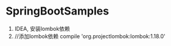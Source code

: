 # SpringBootSamples
1.  IDEA, 安装lombok依赖
2.  //添加lombok依赖
    compile 'org.projectlombok:lombok:1.18.0'
    
